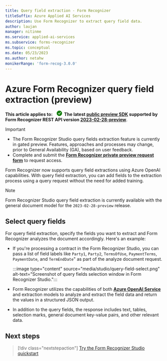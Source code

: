 ```yaml
---
title: Query field extraction - Form Recognizer
titleSuffix: Azure Applied AI Services
description: Use Form Recognizer to extract query field data.
author: laujan
manager: nitinme
ms.service: applied-ai-services
ms.subservice: forms-recognizer
ms.topic: conceptual
ms.date: 05/23/2023
ms.author: netahw
monikerRange: 'form-recog-3.0.0'
---
```

<!-- markdownlint-disable MD033 -->

# Azure Form Recognizer query field extraction (preview)

**This article applies to:** ![Form Recognizer checkmark](media/yes-icon.png) **The latest [public preview SDK](sdk-preview.md) supported by Form Recognizer REST API version [2023-02-28-preview](https://westus.dev.cognitive.microsoft.com/docs/services/form-recognizer-api-2023-02-28-preview/operations/AnalyzeDocument)**.

> [!IMPORTANT]
>
> * The Form Recognizer Studio query fields extraction feature is currently in gated preview. Features, approaches and processes may change, prior to General Availability (GA), based on user feedback.
> * Complete and submit the [**Form Recognizer private preview request form**](https://aka.ms/form-recognizer/preview/survey) to request access.

Form Recognizer now supports query field extractions using Azure OpenAI capabilities. With query field extraction, you can add fields to the extraction process using a query request without the need for added training.

> [!NOTE]
>
> Form Recognizer Studio query field extraction is currently available with the general document model for the `2023-02-28-preview` release.

## Select query fields

For query field extraction, specify the fields you want to extract and Form Recognizer analyzes the document accordingly. Here's an example:

* If you're processing a contract in the Form Recognizer Studio, you can pass a list of field labels like `Party1`, `Party2`, `TermsOfUse`, `PaymentTerms`, `PaymentDate`, and `TermEndDate`" as part of the analyze document request.

   :::image type="content" source="media/studio/query-field-select.png" alt-text="Screenshot of query fields selection window in Form Recognizer Studio.":::

* Form Recognizer utilizes the capabilities of both [**Azure OpenAI Service**](../../ai-services/openai/overview.md) and extraction models to analyze and extract the field data and return the values in a structured JSON output.

* In addition to the query fields, the response includes text, tables, selection marks, general document key-value pairs, and other relevant data.

## Next steps

> [!div class="nextstepaction"]
> [Try the Form Recognizer Studio quickstart](./quickstarts/try-form-recognizer-studio.md)
